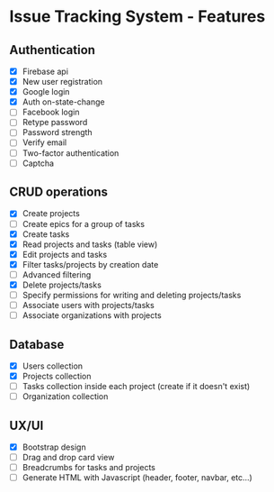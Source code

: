 # Issue Tracking System - Features

## Authentication
- [x] Firebase api
- [x] New user registration
- [x] Google login
- [x] Auth on-state-change
- [ ] Facebook login
- [ ] Retype password
- [ ] Password strength
- [ ] Verify email
- [ ] Two-factor authentication
- [ ] Captcha

## CRUD operations
- [x] Create projects
- [ ] Create epics for a group of tasks
- [x] Create tasks
- [x] Read projects and tasks (table view)
- [x] Edit projects and tasks
- [x] Filter tasks/projects by creation date
- [ ] Advanced filtering
- [x] Delete projects/tasks
- [ ] Specify permissions for writing and deleting projects/tasks
- [ ] Associate users with projects/tasks
- [ ] Associate organizations with projects

## Database
- [x] Users collection
- [x] Projects collection
- [ ] Tasks collection inside each project (create if it doesn't exist)
- [ ] Organization collection

## UX/UI
- [x] Bootstrap design
- [ ] Drag and drop card view
- [ ] Breadcrumbs for tasks and projects
- [ ] Generate HTML with Javascript (header, footer, navbar, etc...)
